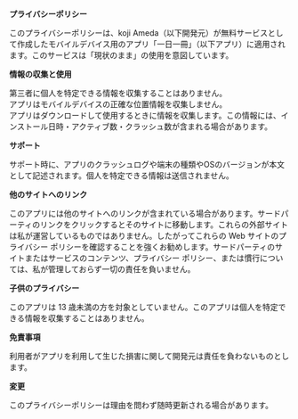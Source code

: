 **プライバシーポリシー**

このプライバシーポリシーは、koji
Ameda（以下開発元）が無料サービスとして作成したモバイルデバイス用のアプリ「一日一冊」（以下アプリ）に適用されます。このサービスは「現状のまま」の使用を意図しています。

**情報の収集と使用**

第三者に個人を特定できる情報を収集することはありません。  
アプリはモバイルデバイスの正確な位置情報を収集しません。  
アプリはダウンロードして使用するときに情報を収集します。この情報には、インストール日時・アクティブ数・クラッシュ数が含まれる場合があります。

**サポート**

サポート時に、アプリのクラッシュログや端末の種類やOSのバージョンが本文として記述されます。個人を特定できる情報は送信されません。

**他のサイトへのリンク**

このアプリには他のサイトへのリンクが含まれている場合があります。サードパーティのリンクをクリックするとそのサイトに移動します。これらの外部サイトは私が運営しているものではありません。したがってこれらの
Web サイトのプライバシー ポリシーを確認することを強くお勧めします。サードパーティのサイトまたはサービスのコンテンツ、プライバシー
ポリシー、または慣行については、私が管理しておらず一切の責任を負いません。

**子供のプライバシー**

このアプリは 13 歳未満の方を対象としていません。このアプリは個人を特定できる情報を収集することはありません。

**免責事項**

利用者がアプリを利用して生じた損害に関して開発元は責任を負わないものとします。

**変更**

このプライバシーポリシーは理由を問わず随時更新される場合があります。
